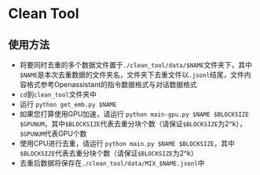 # Clean Tool
## 使用方法
- 将要同时去重的多个数据文件置于`./clean_tool/data/$NAME`文件夹下，其中`$NAME`是本次去重数据的文件夹名，文件夹下去重文件以`.jsonl`结尾，文件内容格式参考Openassistant的指令数据格式与对话数据格式
- `cd`到`clean_tool`文件夹中
- 运行 `python get_emb.py $NAME`
- 如果您打算使用GPU加速，请运行 `python main-gpu.py $NAME $BLOCKSIZE $GPUNUM`，其中`$BLOCKSIZE`代表去重分块个数（请保证`$BLOCKSIZE`为2^k），`$GPUNUM`代表GPU个数
- 使用CPU进行去重，请运行 `python main.py $NAME $BLOCKSIZE`，其中`$BLOCKSIZE`代表去重分块个数（请保证`$BLOCKSIZE`为2^k）
- 去重后数据将保存在`./clean_tool/data/MIX_$NAME.jsonl`中
